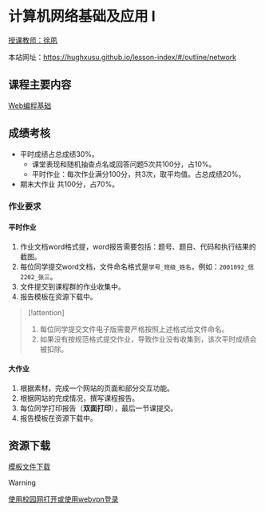 # 计算机网络基础及应用 Ⅰ

[授课教师：徐夙](https://hughxusu.github.io/lesson-index/#/c-teacher)

本站网址：https://hughxusu.github.io/lesson-index/#/outline/network

## 课程主要内容

[Web编程基础](https://hughxusu.github.io/lesson-web/#/)

## 成绩考核

* 平时成绩占总成绩30%。
  * 课堂表现和随机抽查点名或回答问题5次共100分，占10%。
  * 平时作业：每次作业满分100分，共3次，取平均值。占总成绩20%。
* 期末大作业 共100分，占70%。

### 作业要求

#### 平时作业

1. 作业文档word格式提，word报告需要包括：题号、题目、代码和执行结果的截图。
2. 每位同学提交word文档，文件命名格式是`学号_班级_姓名`，例如：`2001092_信2202_张三`。
3. 文件提交到课程群的作业收集中。
4. 报告模板在资源下载中。

> [!attention]
>
> 1. 每位同学提交文件电子版需要严格按照上述格式给文件命名。
> 2. 如果没有按规范格式提交作业，导致作业没有收集到，该次平时成绩会被扣除。

#### 大作业

1. 根据素材，完成一个网站的页面和部分交互功能。
1. 根据网站的完成情况，撰写课程报告。
1. 每位同学打印报告（**双面打印**），最后一节课提交。
1. 报告模板在资源下载中。

## 资源下载

[模板文件下载](https://resource-443.webvpn.ncut.edu.cn/asset/#/share?shareId=db619ec09d63e7745d21255310ee9d25)

> [!warning]
>
> [使用校园网打开或使用webvpn登录](https://webvpn.ncut.edu.cn/iam/login)
